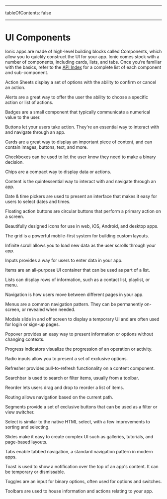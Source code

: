 * * *

tableOfContents: false

* * *

# UI Components

Ionic apps are made of high-level building blocks called Components, which allow you to quickly construct the UI for your app. Ionic comes stock with a number of components, including cards, lists, and tabs. Once you’re familiar with the basics, refer to the [API Index](/docs/api) for a complete list of each component and sub-component.

<docs-cards> <docs-card header="Action Sheet" href="/docs/api/action-sheet" img="/docs/assets/icons/feature-component-actionsheet-icon.png"> 

Action Sheets display a set of options with the ability to confirm or cancel an action.</docs-card>

<docs-card header="Alert" href="/docs/api/alert" icon="/docs/assets/icons/component-alert-icon.png"> 

Alerts are a great way to offer the user the ability to choose a specific action or list of actions.</docs-card>

<docs-card header="Badge" href="/docs/api/badge" icon="/docs/assets/icons/component-badge-icon.png"> 

Badges are a small component that typically communicate a numerical value to the user.</docs-card>

<docs-card header="Button" href="/docs/api/button" icon="/docs/assets/icons/component-button-icon.png"> 

Buttons let your users take action. They're an essential way to interact with and navigate through an app.</docs-card>

<docs-card header="Card" href="/docs/api/card" icon="/docs/assets/icons/component-card-icon.png"> 

Cards are a great way to display an important piece of content, and can contain images, buttons, text, and more.</docs-card>

<docs-card header="Checkbox" href="/docs/api/checkbox" icon="/docs/assets/icons/component-checkbox-icon.png"> 

Checkboxes can be used to let the user know they need to make a binary decision.</docs-card>

<docs-card header="Chip" href="/docs/api/chip" icon="/docs/assets/icons/component-chip-icon.png"> 

Chips are a compact way to display data or actions.</docs-card>

<docs-card header="Content" href="/docs/api/content" icon="/docs/assets/icons/component-content-icon.png"> 

Content is the quintessential way to interact with and navigate through an app.</docs-card>

<docs-card header="Date & Time Pickers" href="/docs/api/datetime" icon="/docs/assets/icons/component-datetimepicker-icon.png"> 

Date & time pickers are used to present an interface that makes it easy for users to select dates and times.</docs-card>

<docs-card header="Floating Action Button" href="/docs/api/fab" icon="/docs/assets/icons/component-fab-icon.png"> 

Floating action buttons are circular buttons that perform a primary action on a screen.</docs-card>

<docs-card header="Icons" href="https://ionicons.com" img="/docs/assets/icons/feature-component-icons-icon.png"> 

Beautifully designed icons for use in web, iOS, Android, and desktop apps.</docs-card>

<docs-card header="Grid" href="/docs/api/grid" icon="/docs/assets/icons/component-grid-icon.png"> 

The grid is a powerful mobile-first system for building custom layouts.</docs-card>

<docs-card header="Infinite Scroll" href="/docs/api/infinite-scroll" icon="/docs/assets/icons/component-infinitescroll-icon.png"> 

Infinite scroll allows you to load new data as the user scrolls through your app.</docs-card>

<docs-card header="Input" href="/docs/api/input" icon="/docs/assets/icons/component-input-icon.png"> 

Inputs provides a way for users to enter data in your app.</docs-card>

<docs-card header="Item" href="/docs/api/item" icon="/docs/assets/icons/component-item-icon.png"> 

Items are an all-purpose UI container that can be used as part of a list.</docs-card>

<docs-card header="List" href="/docs/api/list" icon="/docs/assets/icons/component-lists-icon.png"> 

Lists can display rows of information, such as a contact list, playlist, or menu.</docs-card>

<docs-card header="Navigation" href="/docs/api/nav" img="/docs/assets/icons/feature-component-navigation-icon.png"> 

Navigation is how users move between different pages in your app.</docs-card>

<docs-card header="Menu" href="/docs/api/menu" icon="/docs/assets/icons/component-menu-icon.png"> 

Menus are a common navigation pattern. They can be permanently on-screen, or revealed when needed.</docs-card>

<docs-card header="Modal" href="/docs/api/modal" icon="/docs/assets/icons/component-modal-icon.png"> 

Modals slide in and off screen to display a temporary UI and are often used for login or sign-up pages.</docs-card>

<docs-card header="Popover" href="/docs/api/popover" icon="/docs/assets/icons/component-popover-icon.png"> 

Popover provides an easy way to present information or options without changing contexts.</docs-card>

<docs-card header="Progress Indicators" href="/docs/api/progress-bar" icon="/docs/assets/icons/component-progress-icon.png"> 

Progress indicators visualize the progression of an operation or activity.</docs-card>

<docs-card header="Radio" href="/docs/api/radio" icon="/docs/assets/icons/component-radio-icon.png"> 

Radio inputs allow you to present a set of exclusive options.</docs-card>

<docs-card header="Refresher" href="/docs/api/refresher" icon="/docs/assets/icons/component-refresher-icon.png"> 

Refresher provides pull-to-refresh functionality on a content component.</docs-card>

<docs-card header="Searchbar" href="/docs/api/searchbar" img="/docs/assets/icons/feature-component-search-icon.png"> 

Searchbar is used to search or filter items, usually from a toolbar.</docs-card>

<docs-card header="Reorder" href="/docs/api/reorder" icon="/docs/assets/icons/component-reorder-icon.png"> 

Reorder lets users drag and drop to reorder a list of items.</docs-card>

<docs-card header="Routing" href="/docs/api/router" icon="/docs/assets/icons/component-routing-icon.png"> 

Routing allows navigation based on the current path.</docs-card>

<docs-card header="Segment" href="/docs/api/segment" icon="/docs/assets/icons/component-segment-icon.png"> 

Segments provide a set of exclusive buttons that can be used as a filter or view switcher.</docs-card>

<docs-card header="Select" href="/docs/api/select" icon="/docs/assets/icons/component-select-icon.png"> 

Select is similar to the native HTML select, with a few improvements to sorting and selecting.</docs-card>

<docs-card header="Slides" href="/docs/api/slides" icon="/docs/assets/icons/component-slides-icon.png"> 

Slides make it easy to create complex UI such as galleries, tutorials, and page-based layouts.</docs-card>

<docs-card header="Tabs" href="/docs/api/tabs" img="/docs/assets/icons/feature-component-tabs-icon.png"> 

Tabs enable tabbed navigation, a standard navigation pattern in modern apps.</docs-card>

<docs-card header="Toast" href="/docs/api/toast" icon="/docs/assets/icons/component-toast-icon.png"> 

Toast is used to show a notification over the top of an app's content. It can be temporary or dismissable.</docs-card>

<docs-card header="Toggle" href="/docs/api/toggle" icon="/docs/assets/icons/component-toggle-icon.png"> 

Toggles are an input for binary options, often used for options and switches.</docs-card>

<docs-card header="Toolbar" href="/docs/api/toolbar" icon="/docs/assets/icons/component-toolbar-icon.png"> 

Toolbars are used to house information and actions relating to your app.</docs-card> </docs-cards>